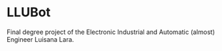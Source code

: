 # LLUBot
Final degree project of the Electronic Industrial and Automatic (almost) Engineer Luisana Lara.
